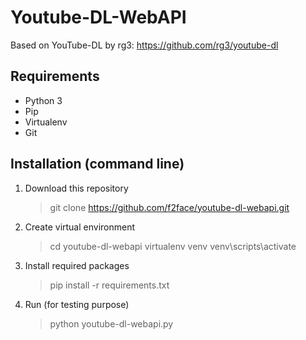 # Youtube-DL-WebAPI

Based on YouTube-DL by rg3: https://github.com/rg3/youtube-dl

## Requirements

 - Python 3
 - Pip
 - Virtualenv
 - Git

## Installation (command line)

 1. Download this repository
 
    > git clone https://github.com/f2face/youtube-dl-webapi.git

 2. Create virtual environment

    > cd youtube-dl-webapi
    > virtualenv venv
    > venv\scripts\activate

 3. Install required packages

    > pip install -r requirements.txt

 4. Run (for testing purpose)
 
    > python youtube-dl-webapi.py